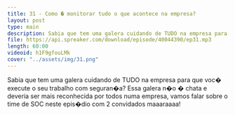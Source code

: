 ```yaml
---
title: 31 - Como � monitorar tudo o que acontece na empresa?
layout: post
type: main
description: Sabia que tem uma galera cuidando de TUDO na empresa para que voc� execute o seu trabalho com seguran�a? Essa galera n�o � chata e deveria ser mais reconhecida por todos numa empresa, vamos falar sobre o time de SOC neste epis�dio com 2 convidados maaaraaaa!
file: https://api.spreaker.com/download/episode/40044390/ep31.mp3
length: 60:00
videoid: h1F9gfouLMk
cover: "../assets/img/31.png"
---
```


Sabia que tem uma galera cuidando de TUDO na empresa para que voc� execute o seu trabalho com seguran�a? Essa galera n�o � chata e deveria ser mais reconhecida por todos numa empresa, vamos falar sobre o time de SOC neste epis�dio com 2 convidados maaaraaaa!